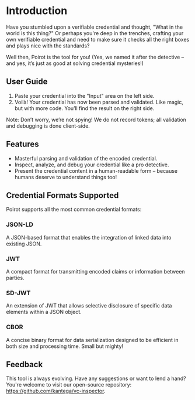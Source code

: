 # Introduction
Have you stumbled upon a verifiable credential and thought, "What in the world is this thing?"
Or perhaps you're deep in the trenches, crafting your own verifiable credential and need to make sure it checks all the right boxes and plays nice with the standards?

Well then, Poirot is the tool for you! (Yes, we named it after the detective – and yes, it’s just as good at solving credential mysteries!)

## User Guide
1.	Paste your credential into the "Input" area on the left side.
2.	Voilà! Your credential has now been parsed and validated. Like magic, but with more code. You’ll find the result on the right side.
      
Note: Don’t worry, we’re not spying! We do not record tokens; all validation and debugging is done client-side.

## Features
- Masterful parsing and validation of the encoded credential. 
- Inspect, analyze, and debug your credential like a pro detective. 
- Present the credential content in a human-readable form – because humans deserve to understand things too!

## Credential Formats Supported
Poirot supports all the most common credential formats:

### JSON-LD
A JSON-based format that enables the integration of linked data into existing JSON.
### JWT
A compact format for transmitting encoded claims or information between parties.
### SD-JWT
An extension of JWT that allows selective disclosure of specific data elements within a JSON object.
### CBOR
A concise binary format for data serialization designed to be efficient in both size and processing time. Small but mighty!

## Feedback
This tool is always evolving. Have any suggestions or want to lend a hand? You're welcome to visit our open-source repository: https://github.com/kantega/vc-inspector.
